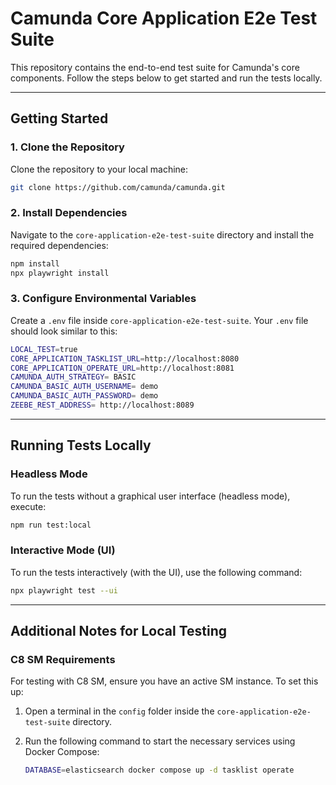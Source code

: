 # Camunda Core Application E2e Test Suite

This repository contains the end-to-end test suite for Camunda's core components. Follow the steps below to get started and run the tests locally.

---

## Getting Started

### 1. Clone the Repository

Clone the repository to your local machine:

```bash
git clone https://github.com/camunda/camunda.git
```

### 2. Install Dependencies

Navigate to the `core-application-e2e-test-suite` directory and install the required dependencies:

```bash
npm install
npx playwright install
```

### 3. Configure Environmental Variables

Create a `.env` file inside `core-application-e2e-test-suite`. Your `.env` file should look similar to this:

```bash
LOCAL_TEST=true
CORE_APPLICATION_TASKLIST_URL=http://localhost:8080
CORE_APPLICATION_OPERATE_URL=http://localhost:8081
CAMUNDA_AUTH_STRATEGY= BASIC
CAMUNDA_BASIC_AUTH_USERNAME= demo
CAMUNDA_BASIC_AUTH_PASSWORD= demo
ZEEBE_REST_ADDRESS= http://localhost:8089
```

---

## Running Tests Locally

### Headless Mode

To run the tests without a graphical user interface (headless mode), execute:

```bash
npm run test:local
```

### Interactive Mode (UI)

To run the tests interactively (with the UI), use the following command:

```bash
npx playwright test --ui
```

---

## Additional Notes for Local Testing

### C8 SM Requirements

For testing with C8 SM, ensure you have an active SM instance. To set this up:

1. Open a terminal in the `config` folder inside the `core-application-e2e-test-suite` directory.
2. Run the following command to start the necessary services using Docker Compose:

   ```bash
   DATABASE=elasticsearch docker compose up -d tasklist operate
   ```

